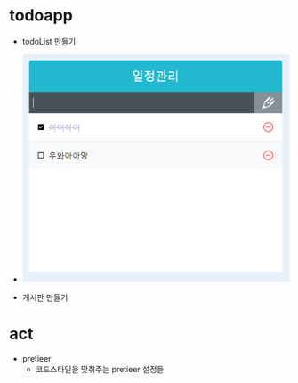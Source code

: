 # todoapp

* todoList 만들기
* ![todoapp](img/todoapp.PNG)

* 게시판 만들기
# act

* pretieer
  * 코드스타일을 맞춰주는 pretieer 설정들
